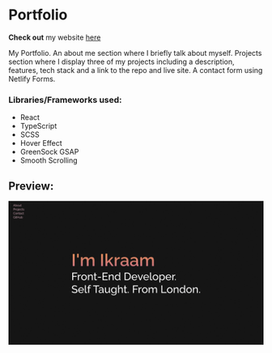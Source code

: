 # Portfolio

**Check out** my website [here](https://ikraam.dev/)

My Portfolio. An about me section where I briefly talk about myself. Projects section where I display three of my projects including a description, features, tech stack and a link to the repo and live site. A contact form using Netlify Forms.

### Libraries/Frameworks used:

- React
- TypeScript
- SCSS
- Hover Effect
- GreenSock GSAP
- Smooth Scrolling

## Preview:

![Preview](/preview.webp)

